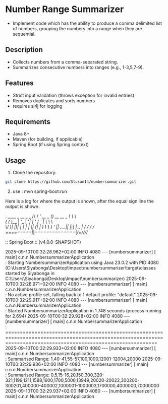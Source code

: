 # Number Range Summarizer

- Implement code which has the ability to produce a comma delimited list of numbers, grouping the numbers into a range when they are sequential.

## Description
- Collects numbers from a comma-separated string.
- Summarizes consecutive numbers into ranges (e.g., 1-3,5,7-9).

## Features
- Strict input validation (throws exception for invalid entries)
- Removes duplicates and sorts numbers
- requires sl4j for logging

## Requirements
- Java 8+
- Maven (for building, if applicable)
- Spring Boot (if using Spring context)

## Usage
1. Clone the repository:
```bash
git clone https://github.com/Stusam14/numbersummarizer.git
```
2. use : mvn spring-boot:run

Here is a log for where the output is shown, after the equal sign line the output is shown.

  .   ____          _            __ _ _
 /\\ / ___'_ __ _ _(_)_ __  __ _ \ \ \ \
( ( )\___ | '_ | '_| | '_ \/ _` | \ \ \ \
 \\/  ___)| |_)| | | | | || (_| |  ) ) ) )
  '  |____| .__|_| |_|_| |_\__, | / / / /
 =========|_|==============|___/=/_/_/_/

 :: Spring Boot ::       (v4.0.0-SNAPSHOT)

2025-09-10T00:32:28.962+02:00  INFO 4080 --- [numbersummarizer] [           main] c.n.n.NumbersummarizerApplication     
   : Starting NumbersummarizerApplication using Java 23.0.2 with PID 4080 (C:\Users\Siyabonga\Desktop\Impact\numbersummarizer\target\classes started by Siyabonga in C:\Users\Siyabonga\Desktop\Impact\numbersummarizer)
2025-09-10T00:32:28.971+02:00  INFO 4080 --- [numbersummarizer] [           main] c.n.n.NumbersummarizerApplication     
   : No active profile set, falling back to 1 default profile: "default"
2025-09-10T00:32:29.917+02:00  INFO 4080 --- [numbersummarizer] [           main] c.n.n.NumbersummarizerApplication     
   : Started NumbersummarizerApplication in 1.748 seconds (process running for 2.694)
2025-09-10T00:32:29.928+02:00  INFO 4080 --- [numbersummarizer] [           main] c.n.n.NumbersummarizerApplication     
   : ================================================================================================================================================================
2025-09-10T00:32:29.933+02:00  INFO 4080 --- [numbersummarizer] [           main] c.n.n.NumbersummarizerApplication     
   : Summarised Range: 1,40-41,55-57,100,1000,12001-12004,20000
2025-09-10T00:32:29.936+02:00  INFO 4080 --- [numbersummarizer] [           main] c.n.n.NumbersummarizerApplication     
   : Summarised Range: 0,5,15-16,20,150,300,320-321,1199,1211,1588,1600,1700,5000,13949,20020-20022,300200-300201,400000-400002,1000001-1000003,1700000,4000000,70000000
2025-09-10T00:32:29.937+02:00  INFO 4080 --- [numbersummarizer] [           main] c.n.n.NumbersummarizerApplication 
